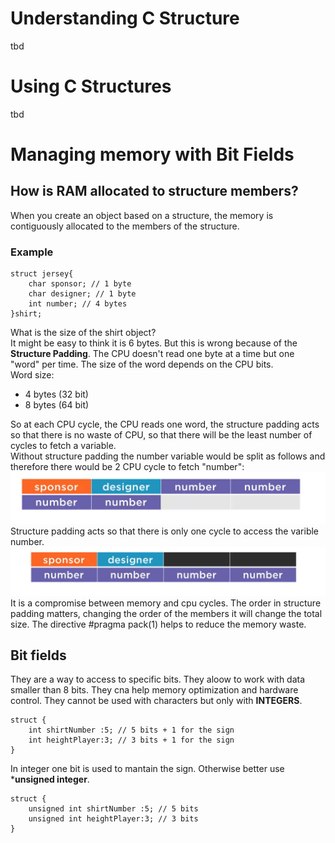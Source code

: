# Understanding C Structure
tbd
# Using C Structures
tbd
# Managing memory with Bit Fields
## How is RAM allocated to structure members?
When you create an object based on a structure, the memory is contiguously allocated to the members of the structure.

### Example
```
struct jersey{
    char sponsor; // 1 byte
    char designer; // 1 byte
    int number; // 4 bytes
}shirt;
```
What is the size of the shirt object? <br>
It might be easy to think it is 6 bytes. But this is wrong because of the **Structure Padding**. The CPU doesn't read one byte at a time but one "word" per time. The size of the word depends on the CPU bits.<br/>
Word size:
- 4 bytes (32 bit)
- 8 bytes (64 bit)

So at each CPU cycle, the CPU reads one word, the structure padding acts so that there is no waste of CPU, so that there will be the least number of cycles to fetch a variable.<br/>
Without structure padding the number variable would be split as follows and therefore there would be 2 CPU cycle to fetch "number":
![Bad Structure Padding](/c_doc/img/bad_structure_padding.png "Bad Structure Padding")<br/>
Structure padding acts so that there is only one cycle to access the varible number. 
![Good Structure Padding](/c_doc/img/good_structure_padding.png "Good Structure Padding")<br/>
It is a compromise between memory and cpu cycles. The order in structure padding matters, changing the order of the members it will change the total size. 
The directive #pragma pack(1) helps to reduce the memory waste.

## Bit fields
They are a way to access to specific bits. They aloow to work with data smaller than 8 bits. They cna help memory optimization and hardware control. They cannot be used with characters but only with **INTEGERS**.
```
struct {
    int shirtNumber :5; // 5 bits + 1 for the sign
    int heightPlayer:3; // 3 bits + 1 for the sign
}
```
In integer one bit is used to mantain the sign. Otherwise better use ***unsigned integer**.
```
struct {
    unsigned int shirtNumber :5; // 5 bits 
    unsigned int heightPlayer:3; // 3 bits 
}
```
